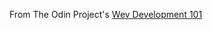 From The Odin Project's [Wev Development 101](http://www.theodinproject.com/courses/web-development-101/lessons/html-css)